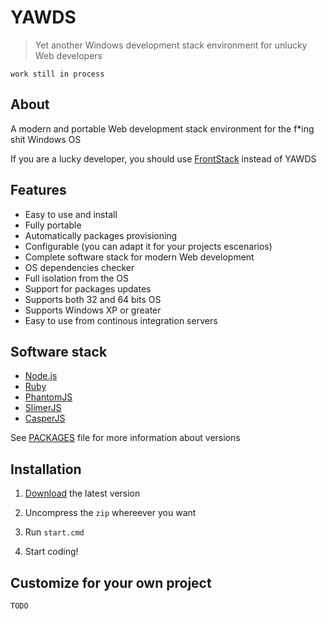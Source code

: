 # YAWDS

> Yet another Windows development stack environment for unlucky Web developers

`work still in process`

## About

A modern and portable Web development stack environment for the f*ing shit Windows OS

If you are a lucky developer, you should use [FrontStack](https://github.com/frontstack/frontstack) instead of YAWDS

## Features

- Easy to use and install
- Fully portable
- Automatically packages provisioning
- Configurable (you can adapt it for your projects escenarios)
- Complete software stack for modern Web development
- OS dependencies checker
- Full isolation from the OS
- Support for packages updates
- Supports both 32 and 64 bits OS
- Supports Windows XP or greater
- Easy to use from continous integration servers

## Software stack

- [Node.js][3]
- [Ruby][4]
- [PhantomJS][5]
- [SlimerJS][6]
- [CasperJS][7]

See [PACKAGES][2] file for more information about versions

## Installation

1. [Download][1] the latest version

2. Uncompress the `zip` whereever you want

3. Run `start.cmd`

4. Start coding!

## Customize for your own project

`TODO`

[1]: https://sourceforge.net/projects/yawds/files/latest/download
[2]: https://github.com/adesisnetlife/yawds/blob/master/environment/PACKAGES.md
[3]: http://nodejs.org
[4]: http://rubylang.org
[5]: http://phantomjs.org
[6]: http://slimerjs.org
[7]: http://casperjs.org
